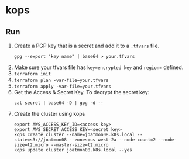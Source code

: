 # kops

## Run
1. Create a PGP key that is a secret and add it to a `.tfvars` file.
   ```
   gpg --export "key name" | base64 > your.tfvars
   ```
1. Make sure your tfvars file has `key=encrypted key` and `region=` defined.
1. `terraform init`
1. `terraform plan -var-file=your.tfvars`
1. `terraform apply -var-file=your.tfvars`
1. Get the Access & Secret Key. To decrypt the secret key:
   ```
   cat secret | base64 -D | gpg -d --
   ```
1. Create the cluster using kops
   ```
   export AWS_ACCESS_KEY_ID=<access key>
   export AWS_SECRET_ACCESS_KEY=<secret key>
   kops create cluster --name=joatmon08.k8s.local --state=s3://joatmon08 --zones=us-west-2a --node-count=2 --node-size=t2.micro --master-size=t2.micro
   kops update cluster joatmon08.k8s.local --yes
   ```